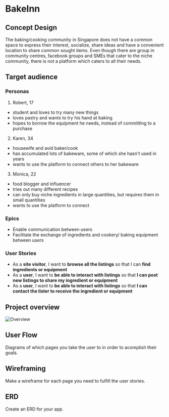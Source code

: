# BakeInn

## Concept Design

The baking/cooking community in Singapore does not have a common space to express their interest, socialize, share ideas and have a convenient location to share common sought items. Even though there are group in community centres, facebook groups and SMEs that cater to the niche community, there is not a platform which caters to all their needs. 

## Target audience

### Personas
1. Robert, 17
  * student and loves to try many new things
  * loves pastry and wants to try his hand at baking
  * hopes to borrow the equipment he needs, instead of committing to a purchase

2. Karen, 34
  * housewife and avid baker/cook
  * has accumulated lots of bakeware, some of which she hasn't used in years
  * wants to use the platform to connect others to her bakeware

3. Monica, 22
  * food blogger and influencer
  * tries out many different recipes
  * can only buy niche ingredients in large quantities, but requires them in small quantities
  * wants to use the platform to connect 

### Epics
* Enable communication between users
* Facilitate the exchange of ingredients and cookery/ baking equipment between users

### User Stories
* As a **site visitor**, I want to **browse all the listings** so that I can **find ingredients or equipment**
* As a **user**, I want to **be able to interact with listings** so that **I can post new listings to share my ingredient or equipment**
* As a **user**, I want to **be able to interact with listings** so that **I can contact the lister to receive the ingredient or equipment**


## Project overview
![Overview](/pre-project/BakerInn_Idea_Board.png)

## User Flow
Diagrams of which pages you take the user to in order to acomplish their goals.

## Wireframing

Make a wireframe for each page you need to fulfill the user stories.

## ERD
Create an ERD for your app.